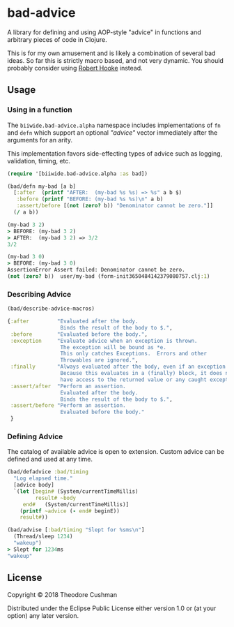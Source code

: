 # bad-advice

A library for defining and using AOP-style "advice" in functions
and arbitrary pieces of code in Clojure.

This is for my own amusement and is likely a combination of several bad
ideas.  So far this is strictly macro based, and not very dynamic.  You
should probably consider using [Robert Hooke](https://github.com/technomancy/robert-hooke) instead.

## Usage
### Using in a function
The `biiwide.bad-advice.alpha` namespace includes implementations of `fn` and `defn`
which support an optional _"advice"_ vector immediately after the arguments for an
arity.

This implementation favors side-effecting types of advice such as logging,
validation, timing, etc.

```clj
(require '[biiwide.bad-advice.alpha :as bad])

(bad/defn my-bad [a b]
  [:after  (printf "AFTER:  (my-bad %s %s) => %s" a b $)
   :before (printf "BEFORE: (my-bad %s %s)\n" a b)
   :assert/before [(not (zero? b)) "Denominator cannot be zero."]]
  (/ a b))

(my-bad 3 2)
> BEFORE: (my-bad 3 2)
> AFTER:  (my-bad 3 2) => 3/2
3/2

(my-bad 3 0)
> BEFORE: (my-bad 3 0)
AssertionError Assert failed: Denominator cannot be zero.
(not (zero? b))  user/my-bad (form-init3650484142379080757.clj:1)
```

### Describing Advice
```clj
(bad/describe-advice-macros)

{:after         "Evaluated after the body.
                 Binds the result of the body to $.",
 :before        "Evaluated before the body.",
 :exception     "Evaluate advice when an exception is thrown.
                 The exception will be bound as *e.
                 This only catches Exceptions.  Errors and other
                 Throwables are ignored.",
 :finally       "Always evaluated after the body, even if an exception is thrown.
                 Because this evaluates in a (finally) block, it does not
                 have access to the returned value or any caught exceptions.",
 :assert/after  "Perform an assertion.
                 Evaluated after the body.
                 Binds the result of the body to $.",
 :assert/before "Perform an assertion.
                 Evaluated before the body."
 }
```

### Defining Advice
The catalog of available advice is open to extension.  Custom advice can
be defined and used at any time.

```clj
(bad/defadvice :bad/timing
  "Log elapsed time."
  [advice body]
  `(let [begin# (System/currentTimeMillis)
         result# ~body
	 end#   (System/currentTimeMillis)]
    (printf ~advice (- end# beginE))
    result#))

(bad/advise [:bad/timing "Slept for %sms\n"]
  (Thread/sleep 1234)
  "wakeup")
> Slept for 1234ms
"wakeup"
```

## License

Copyright © 2018 Theodore Cushman

Distributed under the Eclipse Public License either version 1.0 or (at
your option) any later version.
